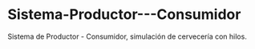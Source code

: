 # Sistema-Productor---Consumidor
Sistema de Productor - Consumidor, simulación de cervecería con hilos.
